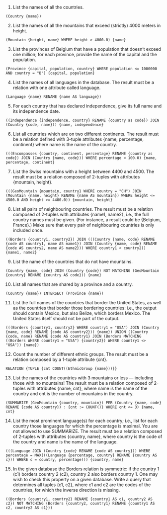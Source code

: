 1. List the names of all the countries.
```rel
(Country {name})
```

2. List the names of all the mountains that exceed (strictly) 4000 meters in height.
```rel
(Mountain {height, name} WHERE height > 4000.0) {name}
```

3. List the provinces of Belgium that have a population that doesn’t exceed one million; for each province, provide the name of the capital and the population.
```rel
(Province {capital, population, country} WHERE population <= 1000000 AND country = "B") {capital, population}
```

4. List the names of all languages in the database. The result must be a relation with one attribute called language.
```rel
(Language {name} RENAME {name AS language})
```

5. For each country that has declared independence, give its full name and its independence date.
```rel
((Independence {independence, country} RENAME {country as code}) JOIN (Country {code, name})) {name, independence}
```

6. List all countries which are on two different continents. The result must be a relation defined with 3-tuple attributes {name, percentage, continent} where name is the name of the country.
```rel
(((Encompasses {country, continent, percentage} RENAME {country as code}) JOIN (Country {name, code})) WHERE percentage < 100.0) {name, percentage, continent}
```

7. List the Swiss mountains with a height between 4400 and 4500. The result must be a relation composed of 2-tuples with attributes {mountain, height}.
```rel
(((GeoMountain {mountain, country} WHERE country = "CH") JOIN (Mountain {name, height} RENAME {name AS mountain}) WHERE height <= 4500.0 AND height >= 4400.0)) {mountain, height}
```

8. List all pairs of neighbouring countries. The result must be a relation composed of 2-tuples with attributes {name1, name2}, i.e., the full country names must be given. (For instance, a result could be {Belgium, France}.) Make sure that every pair of neighbouring countries is only included once.
```rel
((Borders {country1, country2}) JOIN (((Country {name, code} RENAME {code AS country1, name AS name1}) JOIN (Country {name, code} RENAME {code AS country2, name AS name2})) WHERE country1 < country2)) {name1, name2}
```

9. List the name of the countries that do not have mountains.
```rel
(Country {name, code} JOIN (Country {code}) NOT MATCHING (GeoMountain {country} RENAME {country AS code})) {name}
```

10. List all names that are shared by a province and a country.
```rel
(Country {name}) INTERSECT (Province {name})
```

11. List the full names of the countries that border the United States, as well as the countries that border those bordering countries: i.e., the output should contain Mexico, but also Belize, which borders Mexico. The United States itself should not be part of the output.
```rel
(((Borders {country1, country2} WHERE country1 = "USA") JOIN (Country {name, code} RENAME {code AS country2})) {name}) UNION ((Country {code, name} RENAME {code AS country1} JOIN (Borders MATCHING ((Borders WHERE country1 = "USA") {country2}) WHERE country1 <> "USA")) {name})
```

12. Count the number of different ethnic groups. The result must be a relation composed by a 1-tuple attribute {cnt}.
```rel
RELATION {TUPLE {cnt COUNT((EthnicGroup {name}))}}
```

13. List the names of the countries with 3 mountains or less — including those with no mountains! The result must be a relation composed of 2-tuples with attributes {name, cnt}, where name is the name of the country and cnt is the number of mountains in the country.
```rel
(SUMMARIZE (GeoMountain {country, mountain}) PER (Country {name, code} RENAME {code AS country}) : {cnt := COUNT()} WHERE cnt <= 3) {name, cnt}
```

14. List the most prominent language(s) for each country; i.e., list for each country those languages for which the percentage is maximal. You are not allowed to use SUMMARIZE. The result must be a relation composed of 2-tuples with attributes {country, name}, where country is the code of the country and name is the name of the language.
```rel
(((Language JOIN (Country {code} RENAME {code AS country})) WHERE percentage = MAX(((Language {percentage, country} RENAME {country AS c})) WHERE c = country, percentage))) {country, name}
```

15. In the given database the Borders relation is symmetric: if the country 1 (c1) borders country 2 (c2), country 2 also borders country 1. One may wish to check this property on a given database. Write a query that determines all tuples {c1, c2}, where c1 and c2 are the codes of the countries, for which the inverse direction is missing.
```rel
((Borders {country1, country2} RENAME {country1 AS c1, country2 AS c2}) NOT MATCHING (Borders {country2, country1} RENAME {country1 AS c2, country2 AS c1}))
```
